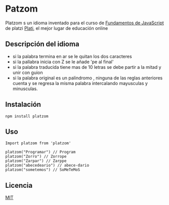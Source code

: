 # Patzom

Platzom s un idioma inventado para el curso de [Fundamentos de JavaScript](https://platzi.com.js)
de platzi [Plati](https://plazi.com), el mejor lugar de educación online


## Descripción del idioma

- si la palabra termina en ar se le quitan los dos caracteres
- si la pallabra inicia con Z se le añade 'pe al final'
- si la palabra traducida tiene mas de 10 letras se debe partir a la mitad y unir con guion
- si la palabra original es un palindromo , ninguna de las reglas anteriores cuenta y se 
  regresa la misma palabra intercalando mayusculas y minusculas.

## Instalación
```
npm install platzom
```

## Uso 
```
Import platzom from 'platzom'

platzom("Programar") // Program
platzom("Zorro") // Zorrope
platzom("Zarpar") // Zarppe
platzom("abecedeario") // abece-dario
platzom("sometemos") // SoMeTeMoS

```

## Licencia

[MIT](https://opensource.org/licenses/MIT)

